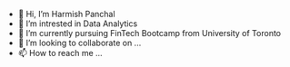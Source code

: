 - 👋 Hi, I’m Harmish Panchal
- 👀 I’m intrested in Data Analytics 
- 🌱 I’m currently pursuing FinTech Bootcamp from University of Toronto
- 💞️ I’m looking to collaborate on ...
- 📫 How to reach me ...

<!---
happie16/happie16 is a ✨ special ✨ repository because its `README.md` (this file) appears on your GitHub profile.
You can click the Preview link to take a look at your changes.
--->
